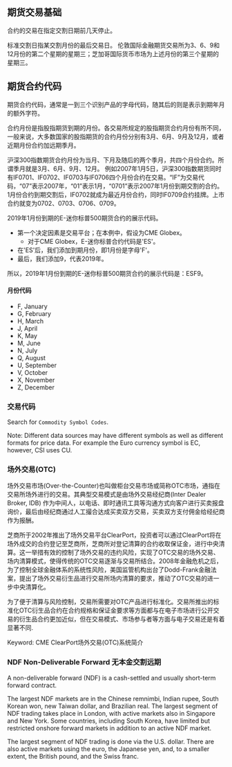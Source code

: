 
## 期货交易基础

合约的交易在指定交割日期前几天停止。

标准交割日指某交割月份的最后交易日。
伦敦国际金融期货交易所为3、6、9和12月份的第二个星期的星期三；芝加哥国际货币市场为上述月份的第三个星期的星期三。

## 期货合约代码

期货合约代码，通常是一到三个识别产品的字母代码，随其后的则是表示到期年月的额外字符。

合约月份是指股指期货到期的月份。各交易所规定的股指期货合约月份有所不同，一般来说，大多数国家的股指期货的合约月份分别有3月、6月、9月及12月，或者近期月份合约加远期季月。

沪深300指数期货合约月份为当月、下月及随后的两个季月，共四个月份合约。所谓季月就是3月、6月、9月、12月。
例如2007年1月5日，沪深300指数期货同时有IF0701、IF0702、IF0703与IF0706四个月份合约在交易。“IF”为交易代码，“07”表示2007年，“01”表示1月，“0701”表示2007年1月份到期交割的合约。1月份合约到期交割后，IF0702就成为最近月份合约，同时IF0709合约挂牌。上市合约就变为0702、0703、0706、0709。

2019年1月份到期的E-迷你标普500期货合约的展示代码。

- 第一个决定因素是交易平台；在本例中，假设为CME Globex。
  - 对于CME Globex，E-迷你标普合约代码是'ES'。
- 在'ES'后，我们添加到期月份，即1月份是字母'F'。
- 最后，我们添加9，代表2019年。

所以，2019年1月份到期的E-迷你标普500期货合约的展示代码是：ESF9。

#### 月份代码

- F, January
- G, February
- H, March
- J, April
- K, May
- M, June
- N, July
- Q, August
- U, September
- V, October
- X, November
- Z, December

### 交易代码

Search for `Commodity Symbol Codes`.

Note: Different data sources may have different symbols as well as different formats for price data. 
For example the Euro currency symbol is EC, however, CSI uses CU.

### 场外交易(OTC)

场外交易市场(Over-the-Counter)也叫做柜台交易市场或简称OTC市场，通指在交易所场外进行的交易。其典型交易模式是由场外交易经纪商(Inter Dealer Broker, IDB) 作为中间人，以电话、即时通讯工具等沟通方式向客户进行买卖报盘询价，最后由经纪商通过人工撮合达成买卖双方交易，买卖双方支付佣金给经纪商作为报酬。

芝商所于2002年推出了场外交易平台ClearPort，投资者可以通过ClearPort将在场外成交的合约登记至芝商所，芝商所对登记清算的合约收取保证金，进行中央清算。这一举措有效的控制了场外交易的违约风险，实现了OTC交易的场外交易、场内清算模式，使得传统的OTC交易逐渐与交易所结合。2008年金融危机之后，为了控制全球金融体系的系统性风险，美国监管机构出台了Dodd-Frank金融法案，提出了场外交易衍生品进行交易所场内清算的要求，推动了OTC交易的进一步中央清算化。

为了便于清算与风险控制，交易所需要对OTC产品进行标准化。交易所推出的标准化OTC衍生品合约在合约规格和保证金要求等方面都与在电子市场进行公开交易的衍生品合约更加近似，但在交易模式、市场参与者等方面与电子交易还是有着显著不同.

Keyword: CME ClearPort场外交易(OTC)系统简介

### NDF Non-Deliverable Forward 无本金交割远期

A non-deliverable forward (NDF) is a cash-settled and usually short-term forward contract. 

The largest NDF markets are in the Chinese remnimbi, Indian rupee, South Korean won, new Taiwan dollar, and Brazilian real. The largest segment of NDF trading takes place in London, with active markets also in Singapore and New York. Some countries, including South Korea, have limited but restricted onshore forward markets in addition to an active NDF market.

The largest segment of NDF trading is done via the U.S. dollar. There are also active markets using the euro, the Japanese yen, and, to a smaller extent, the British pound, and the Swiss franc.
